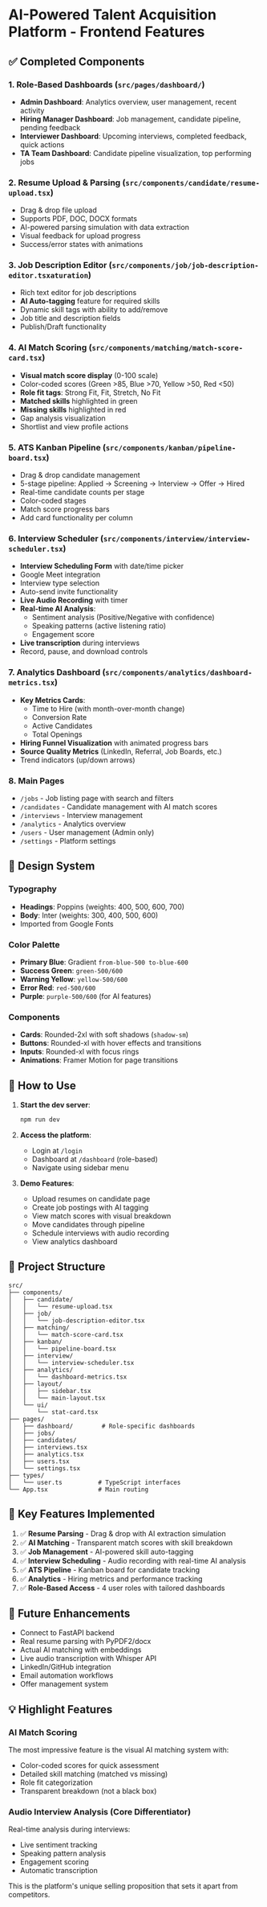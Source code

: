 # AI-Powered Talent Acquisition Platform - Frontend Features

## ✅ Completed Components

### 1. **Role-Based Dashboards** (`src/pages/dashboard/`)

- **Admin Dashboard**: Analytics overview, user management, recent activity
- **Hiring Manager Dashboard**: Job management, candidate pipeline, pending feedback
- **Interviewer Dashboard**: Upcoming interviews, completed feedback, quick actions
- **TA Team Dashboard**: Candidate pipeline visualization, top performing jobs

### 2. **Resume Upload & Parsing** (`src/components/candidate/resume-upload.tsx`)

- Drag & drop file upload
- Supports PDF, DOC, DOCX formats
- AI-powered parsing simulation with data extraction
- Visual feedback for upload progress
- Success/error states with animations

### 3. **Job Description Editor** (`src/components/job/job-description-editor.tsxaturation`)

- Rich text editor for job descriptions
- **AI Auto-tagging** feature for required skills
- Dynamic skill tags with ability to add/remove
- Job title and description fields
- Publish/Draft functionality

### 4. **AI Match Scoring** (`src/components/matching/match-score-card.tsx`)

- **Visual match score display** (0-100 scale)
- Color-coded scores (Green >85, Blue >70, Yellow >50, Red <50)
- **Role fit tags**: Strong Fit, Fit, Stretch, No Fit
- **Matched skills** highlighted in green
- **Missing skills** highlighted in red
- Gap analysis visualization
- Shortlist and view profile actions

### 5. **ATS Kanban Pipeline** (`src/components/kanban/pipeline-board.tsx`)

- Drag & drop candidate management
- 5-stage pipeline: Applied → Screening → Interview → Offer → Hired
- Real-time candidate counts per stage
- Color-coded stages
- Match score progress bars
- Add card functionality per column

### 6. **Interview Scheduler** (`src/components/interview/interview-scheduler.tsx`)

- **Interview Scheduling Form** with date/time picker
- Google Meet integration
- Interview type selection
- Auto-send invite functionality
- **Live Audio Recording** with timer
- **Real-time AI Analysis**:
  - Sentiment analysis (Positive/Negative with confidence)
  - Speaking patterns (active listening ratio)
  - Engagement score
- **Live transcription** during interviews
- Record, pause, and download controls

### 7. **Analytics Dashboard** (`src/components/analytics/dashboard-metrics.tsx`)

- **Key Metrics Cards**:
  - Time to Hire (with month-over-month change)
  - Conversion Rate
  - Active Candidates
  - Total Openings
- **Hiring Funnel Visualization** with animated progress bars
- **Source Quality Metrics** (LinkedIn, Referral, Job Boards, etc.)
- Trend indicators (up/down arrows)

### 8. **Main Pages**

- `/jobs` - Job listing page with search and filters
- `/candidates` - Candidate management with AI match scores
- `/interviews` - Interview management
- `/analytics` - Analytics overview
- `/users` - User management (Admin only)
- `/settings` - Platform settings

## 🎨 Design System

### Typography

- **Headings**: Poppins (weights: 400, 500, 600, 700)
- **Body**: Inter (weights: 300, 400, 500, 600)
- Imported from Google Fonts

### Color Palette

- **Primary Blue**: Gradient `from-blue-500 to-blue-600`
- **Success Green**: `green-500/600`
- **Warning Yellow**: `yellow-500/600`
- **Error Red**: `red-500/600`
- **Purple**: `purple-500/600` (for AI features)

### Components

- **Cards**: Rounded-2xl with soft shadows (`shadow-sm`)
- **Buttons**: Rounded-xl with hover effects and transitions
- **Inputs**: Rounded-xl with focus rings
- **Animations**: Framer Motion for page transitions

## 🚀 How to Use

1. **Start the dev server**:

   ```bash
   npm run dev
   ```

2. **Access the platform**:

   - Login at `/login`
   - Dashboard at `/dashboard` (role-based)
   - Navigate using sidebar menu

3. **Demo Features**:
   - Upload resumes on candidate page
   - Create job postings with AI tagging
   - View match scores with visual breakdown
   - Move candidates through pipeline
   - Schedule interviews with audio recording
   - View analytics dashboard

## 📁 Project Structure

```
src/
├── components/
│   ├── candidate/
│   │   └── resume-upload.tsx
│   ├── job/
│   │   └── job-description-editor.tsx
│   ├── matching/
│   │   └── match-score-card.tsx
│   ├── kanban/
│   │   └── pipeline-board.tsx
│   ├── interview/
│   │   └── interview-scheduler.tsx
│   ├── analytics/
│   │   └── dashboard-metrics.tsx
│   ├── layout/
│   │   ├── sidebar.tsx
│   │   └── main-layout.tsx
│   └── ui/
│       └── stat-card.tsx
├── pages/
│   ├── dashboard/        # Role-specific dashboards
│   ├── jobs/
│   ├── candidates/
│   ├── interviews.tsx
│   ├── analytics.tsx
│   ├── users.tsx
│   └── settings.tsx
├── types/
│   └── user.ts          # TypeScript interfaces
└── App.tsx              # Main routing

```

## 🎯 Key Features Implemented

1. ✅ **Resume Parsing** - Drag & drop with AI extraction simulation
2. ✅ **AI Matching** - Transparent match scores with skill breakdown
3. ✅ **Job Management** - AI-powered skill auto-tagging
4. ✅ **Interview Scheduling** - Audio recording with real-time AI analysis
5. ✅ **ATS Pipeline** - Kanban board for candidate tracking
6. ✅ **Analytics** - Hiring metrics and performance tracking
7. ✅ **Role-Based Access** - 4 user roles with tailored dashboards

## 🚧 Future Enhancements

- Connect to FastAPI backend
- Real resume parsing with PyPDF2/docx
- Actual AI matching with embeddings
- Live audio transcription with Whisper API
- LinkedIn/GitHub integration
- Email automation workflows
- Offer management system

## 💡 Highlight Features

### **AI Match Scoring**

The most impressive feature is the visual AI matching system with:

- Color-coded scores for quick assessment
- Detailed skill matching (matched vs missing)
- Role fit categorization
- Transparent breakdown (not a black box)

### **Audio Interview Analysis** (Core Differentiator)

Real-time analysis during interviews:

- Live sentiment tracking
- Speaking pattern analysis
- Engagement scoring
- Automatic transcription

This is the platform's unique selling proposition that sets it apart from competitors.
